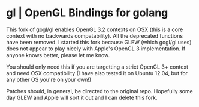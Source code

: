 gl | OpenGL Bindings for golang
===============================

This fork of [gogl/gl](http://github.com/gogl/gl) enables OpenGL 3.2
contexts on OSX (this is a core context with no backwards
compatability). All the deprecated functions have been removed. I
started this fork because GLEW (which gogl/gl uses) does not appear to
play nicely with Apple's OpenGL 3 implementation. If anyone knows
better, please let me know.

You should only need this if you are targetting a strict OpenGL 3+
context and need OSX compatibility (I have also tested it on Ubuntu
12.04, but for any other OS you're on your own!)

Patches should, in general, be directed to the original repo. Hopefully
some day GLEW and Apple will sort it out and I can delete this
fork.

